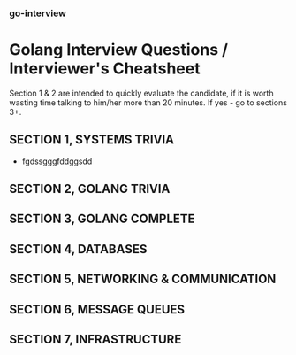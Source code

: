 ### go-interview

# Golang Interview Questions / Interviewer's Cheatsheet 

Section 1 & 2 are intended to quickly evaluate the candidate, if it is worth wasting time talking to him/her more than 20 minutes. If yes - go to sections 3+.

## SECTION 1, SYSTEMS TRIVIA

- fgdssgggfddggsdd

## SECTION 2, GOLANG TRIVIA

## SECTION 3, GOLANG COMPLETE

## SECTION 4, DATABASES

## SECTION 5, NETWORKING & COMMUNICATION

## SECTION 6, MESSAGE QUEUES

## SECTION 7, INFRASTRUCTURE

